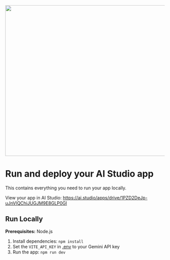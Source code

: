 <div align="center">
<img width="1200" height="475" alt="GHBanner" src="https://github.com/user-attachments/assets/0aa67016-6eaf-458a-adb2-6e31a0763ed6" />
</div>

# Run and deploy your AI Studio app

This contains everything you need to run your app locally.

View your app in AI Studio: https://ai.studio/apps/drive/1PZD2DeJp-uJnVlQChiJUGJM9E8GLP0Gl

## Run Locally

**Prerequisites:**  Node.js


1. Install dependencies:
   `npm install`
2. Set the `VITE_API_KEY` in [.env](.env) to your Gemini API key
3. Run the app:
   `npm run dev`
